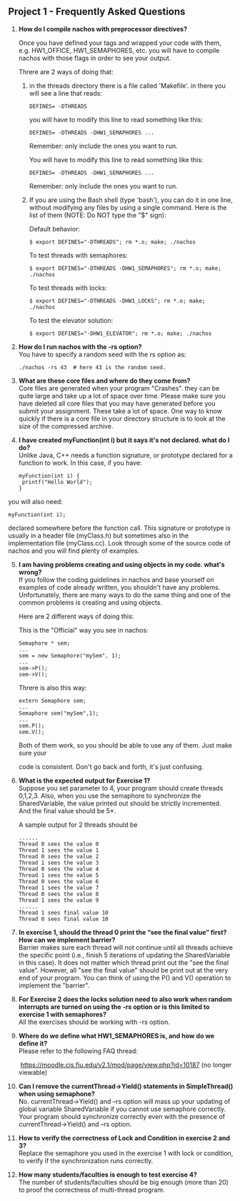 ## Project 1 - Frequently Asked Questions

1. **How do I compile nachos with preprocessor directives?**

   Once you have defined your tags and wrapped your code with them, e.g. HW1_OFFICE, HW1_SEMAPHORES, etc. you will have to compile nachos with those flags in order to see your output.

   Threre are 2 ways of doing that:

   1. in the threads directory there is a file called 'Makefile'. in there you will see a line that reads:
      	
      ```
      DEFINES= -DTHREADS
      ```

      you will have to modify this line to read something like this:  
   		
      ```
      DEFINES= -DTHREADS -DHW1_SEMAPHORES ...  
      ```
      	
      Remember: only include the ones you want to run.
   	
      You will have to modify this line to read something like this:  
      	
      ```
      DEFINES= -DTHREADS -DHW1_SEMAPHORES ...  
      ```
      	
      	Remember: only include the ones you want to run.


      
   2. If you are using the Bash shell (type 'bash'), you can do it in one line, without modifying any files by using a single command. Here is the list of them (NOTE: Do NOT type the "$" sign):
   
      Default behavior:  
      
      ```
      $ export DEFINES="-DTHREADS"; rm *.o; make; ./nachos
      ```
   
      To test threads with semaphores:  
      
      ```
      $ export DEFINES="-DTHREADS -DHW1_SEMAPHORES"; rm *.o; make; ./nachos
      ```
      
      To test threads with locks:  
      
      ```
      $ export DEFINES="-DTHREADS -DHW1_LOCKS"; rm *.o; make; ./nachos
      ```
      
      To test the elevator solution:  
      
      ```
      $ export DEFINES="-DHW1_ELEVATOR"; rm *.o; make; ./nachos
      ```
      
      



2. **How do I run nachos with the -rs option?**  
   You have to specify a random seed with the rs option as:  
   
   ```
   ./nachos -rs 43  # here 43 is the random seed.
   ```
   
   
   



3. **What are these core files and where do they come from?**  
   Core files are generated when your program "Crashes". they can be quite large and take up a lot of space over time. Please make sure you have deleted all core files that you may have generated before you submit your assignment. These take a lot of space. One way to know quickly if there is a core file in your directory structure is to look at the size of the compressed archive.

   

4. **I have created myFunction(int i) but it says it's not declared. what do I do?**  
   Unlike Java, C++ needs a function signature, or prototype declared for a function to work. In this case, if you have:

   ```
   myFunction(int i) {  
   	printf("Hello World");  
   }   
   ```

you will also need:  

   ```
   myFunction(int i);
   ```

   declared somewhere before the function call. This signature or prototype is usually in a header file (myClass.h) but sometimes also in the implementation file (myClass.cc). Look through some of the source code of nachos and you will find plenty of examples.



5. **I am having problems creating and using objects in my code. what's wrong?**  
   If you follow the coding guidelines in nachos and base yourself on examples of code already written, you shouldn't have any problems. Unfortunately, there are many ways to do the same thing and one of the common problems is creating and using objects.

   Here are 2 different ways of doing this:

   This is the "Official" way you see in nachos:  
   
	```
   Semaphore * sem;  
   ...  
   sem = new Semaphore("mySem", 1);  
   ...  
   sem->P();  
   sem->V();  
	```
   
   Threre is also this way:
   
   ```
   extern Semaphore sem;  
   ...  
   Semaphore sem("mySem",1);  
   ...  
   sem.P();  
   sem.V();
   ```
   
   Both of them work, so you should be able to use any of them. Just make sure your
   
   code is consistent. Don't go back and forth, it's just confusing.



6. **What is the expected output for Exercise 1?**  
   Suppose you set parameter to 4, your program should create threads 0,1,2,3. Also, when you use the semaphore to synchronize the SharedVariable, the value printed out should be strictly incremented. And the final value should be 5*<number of threads>.

   A sample output for 2 threads should be
   
    ```
    ......
   	Thread 0 sees the value 0
   	Thread 1 sees the value 1
   	Thread 0 sees the value 2  
   	Thread 1 sees the value 3  
   	Thread 0 sees the value 4  
   	Thread 1 sees the value 5  
   	Thread 0 sees the value 6  
   	Thread 1 sees the value 7  
   	Thread 0 sees the value 8  
   	Thread 1 sees the value 9  
   	......  
   	Thread 1 sees final value 10  
   	Thread 0 sees final value 10
    ```



7. **In exercise 1, should the thread 0 print the “see the final value” first? How can we implement barrier?**  
   Barrier makes sure each thread will not continue until all threads achieve the specific point (i.e., finish 5 iterations of updating the SharedVariable in this case). It does not matter which thread print out the "see the final value". However, all "see the final value" should be print out at the very end of your program. 
   You can think of using the P() and V() operation to implement the "barrier".



8. **For Exercise 2 does the locks solution need to also work when random interrupts are turned on using the -rs option or is this limited to exercise 1 with semaphores?**  
   All the exercises should be working with -rs option.



9. **Where do we define what HW1_SEMAPHORES is, and how do we define it?**  
   Please refer to the following FAQ thread:

   ​	https://moodle.cis.fiu.edu/v2.1/mod/page/view.php?id=10187 (no longer viewable)



10. **Can I remove the currentThread->Yield() statements in SimpleThread() when using semaphone?**  
    No. currentThread->Yield() and –rs option will mass up your updating of global variable SharedVariable if you cannot use semaphore correctly. Your program should synchronize correctly even with the presence of currentThread->Yield() and –rs option.



11. **How to verify the correctness of Lock and Condition in exercise 2 and 3?**  
    Replace the semaphore you used in the exercise 1 with lock or condition, to verify if the synchronization runs correctly.



12. **How many students/faculties is enough to test exercise 4?**  
    The number of students/faculties should be big enough (more than 20) to proof the correctness of multi-thread program.








